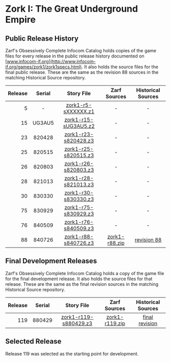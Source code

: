 # Zork I: The Great Underground Empire

## Public Release History

Zarf's Obsessively Complete Infocom Catalog holds copies of the game files for every release in the public release history documented on [www.infocom-if.org](http://www.infocom-if.org/games/zork1/zork1specs.html). It also holds the source files for the final public release. These are the same as the revision 88 sources in the matching Historical Source repository.

| Release | Serial     | Story File             | Zarf Sources    | Historical Sources  |
| -------:|:----------:|:----------------------:|:---------------:|:-------------------:|
|       5 |          - |  [zork1-r5-sXXXXXX.z1] |               - |                   - |
|      15 |     UG3AU5 | [zork1-r15-sUG3AU5.z2] |               - |                   - |
|      23 |     820428 | [zork1-r23-s820428.z3] |               - |                   - |
|      25 |     820515 | [zork1-r25-s820515.z3] |               - |                   - |
|      26 |     820803 | [zork1-r26-s820803.z3] |               - |                   - |
|      28 |     821013 | [zork1-r28-s821013.z3] |               - |                   - |
|      30 |     830330 | [zork1-r30-s830330.z3] |               - |                   - |
|      75 |     830929 | [zork1-r75-s830929.z3] |               - |                   - |
|      76 |     840509 | [zork1-r76-s840509.z3] |               - |                   - |
|      88 |     840726 | [zork1-r88-s840726.z3] | [zork1-r88.zip] |       [revision 88] |

[zork1-r5-sXXXXXX.z1]: https://eblong.com/infocom/gamefiles/zork1-r5-sXXXXXX.z1
[zork1-r15-sUG3AU5.z2]: https://eblong.com/infocom/gamefiles/zork1-r15-sUG3AU5.z2
[zork1-r23-s820428.z3]: https://eblong.com/infocom/gamefiles/zork1-r23-s820428.z3
[zork1-r25-s820515.z3]: https://eblong.com/infocom/gamefiles/zork1-r25-s820515.z3
[zork1-r26-s820803.z3]: https://eblong.com/infocom/gamefiles/zork1-r26-s820803.z3
[zork1-r28-s821013.z3]: https://eblong.com/infocom/gamefiles/zork1-r28-s821013.z3
[zork1-r30-s830330.z3]: https://eblong.com/infocom/gamefiles/zork1-r30-s830330.z3
[zork1-r75-s830929.z3]: https://eblong.com/infocom/gamefiles/zork1-r75-s830929.z3
[zork1-r76-s840509.z3]: https://eblong.com/infocom/gamefiles/zork1-r76-s840509.z3

[zork1-r88-s840726.z3]: https://eblong.com/infocom/gamefiles/zork1-r88-s840726.z3
[zork1-r88.zip]: https://eblong.com/infocom/sources/zork1-r88.zip
[revision 88]: https://github.com/historicalsource/zork1/tree/34cc828c4fa3b5e2581ea24c43bb8acb386d25d0


## Final Development Releases

Zarf's Obsessively Complete Infocom Catalog holds a copy of the game file for the final development release. It also holds the source files for that release. These are the same as the final revision sources in the matching Historical Source repository.

| Release | Serial   | Story File              | Zarf Sources     | Historical Sources |
| -------:|:--------:|:-----------------------:|:----------------:|:------------------:|
|     119 |   880429 | [zork1-r119-s880429.z3] | [zork1-r119.zip] |   [final revision] |

[zork1-r119-s880429.z3]: https://eblong.com/infocom/gamefiles/zork1-r119-s880429.z3
[zork1-r119.zip]: https://eblong.com/infocom/sources/zork1-r119.zip
[final revision]: https://github.com/historicalsource/zork1/tree/87a3b787d166a441cab8d89d87f9a3753d40daa8

## Selected Release

Release 119 was selected as the starting point for development.
